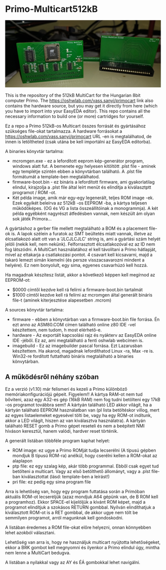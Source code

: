# Primo-Multicart512kB
![Primo 512kB MultiCart](images/carts.jpg)

This is the repository of the 512kB MultiCart for the Hungarian 8bit computer Primo. The https://oshwlab.com/vass.sanyi/primocart link also contains 
the hardware source, but you may get it directly from here (which you have to import into your EasyEDA editor).
This repo contains all the necessary information to build one (or more) cartridges for yourself.

Ez a repo a Primo 512kB-os Multicart összes forrását és gyártásához szükséges file-okat tartalmazza. A hardware forrásokat a 
https://oshwlab.com/vass.sanyi/primocart URL -en is megtalálhatod, de innen is letöltheted (csak utána be kell importálni az EasyEDA editorba).

A binaries könyvtár tartalma:
- mcromgen.exe - ez a lefordított eeprom kép-generátor program, windows alatt fut. A bemenete egy helyesen kitöltött .plst file - aminek egy templétje szintén ebben a könyvtárban található. A .plst file formátumát a template-ben megtalálhatod.
- firmware-boot.bin - ez bináris a lefordított firmware, ami gyakorlatilag elindul, kirajzolja a .plst file által leírt menüt és elindítja a kiválasztptt programot / ROM -ot.
- Két példa image, amik már egy-egy legenerált, teljes ROM image -ek. Ezek egyikét beleírva az 512kB -os EEPROM -ba, a kártya teljesen működőképes. (OG és VG a lista összeállítóinak a monogrammja). A két példa egyébként nagyrészt átfedésben vannak, nem készült ám olyan sok játék Primora...

A gyártáshoz a gerber file mellett megtalálható a BOM és a placement file-ok is. A lapok szélein a furatok az SMT beültetés miatt vannak, illetve az élcsatlakozó alatt ott van a 'JLCJLCJLC' string is, ami a gyártási szám helyét jelöli (nekik kell, nem nekünk). Felforrasztott élcsatlakozóval ez az ID nem fog látszódni.
A MultiCart használatához el kell távolítani a Primo hátlapját, mivel az eltakarja a csatlakozási pontot. 4 csavart kell kicsavarni, majd a takaró lemezt simán kiemelni (és persze visszacsavarozni mindent a helyére). Ez nem bonyolult, egy sima, egyenes csavarhúzó kell hozzá.

Ha magadnak készítesz listát, akkor a következő képpen kell megírnod az EEPROM-ot:
- $0000 címtől kezdve kell rá felírni a firmware-boot.bin tartalmát
- $1000 címtől kezdve kell rá felírni az mcromgen által generált bináris file-t (aminek kiterjesztése alapesetben .mcrom)

A sources könyvtár tartalma:
- firmware - ebben a könyvtárban van a firmware-boot.bin file forrása. Én ezt anno az ASM80.COM címen található online z80 IDE -vel készítettem, nem tudom, h most elérhető-e.
- hardware - Az exportált kapcsolási rajz és nyákterv az EasyEDA online IDE -jéből. Ez az, ami megtalálható a fenti oshwlab webcímen is.
- imagebuild - Ez az imagebuilder pascal forrása. Ezt Lazarusban készítettem. Ha akarod, magadnak lefordíthatod Linux -ra, Max -re is. Win32-re fordított futtatható bináris megtalálható a binaries könvytárban.

## A működésről néhány szóban
Ez a verzió (v1.10) már felismeri és kezeli a Primo különböző memóriakonfigurációjú gépeit. Figyelem!! A kártya RAM-ot nem tud bőviteni, azaz egy A32-es gép (16kB RAM) nem fog tudni betölteni egy 17kB -os programot továbbra sem!!
A kártyán található LED akkor világít, ha a kártyán található EEPROM használatban van (pl lista betöltéskor villog, mert az egyes listaelemeket egyesével tölti be, vagy ha egy ROM-ot indítunk, akkor a LED világít, hiszen az van kiválasztva használatra).
A kártyán található RESET gomb a Primo gépet reseteli és nem a beépített NMI híváson keresztül, hanem valódi, hardver reset történik.

A generált listában többféle program kaphat helyet:
- ROM image: ez ugye a Primo ROMját tudja lecserélni (A típusú gépben mondjuk B típusú ROM-ra) anélkül, hogy cserélni kellen a ROM-okat az alaplapon
- ptp file: ez egy szalag kép, akár több programmal. Ebből csak egyet tud betölteni a multicart. Vagy az első betölthető állományt, vagy a .plst file-ban kiválasztottat (lásd: template-ben a leírást!)
- pri file: ez pedig egy sima program file

Arra is lehetőség van, hogy egy program futtatása során a Primóban aktuális ROM-ot lecseréljük (azaz mondjuk A64 gépünk van, de B ROM kell a programhoz). Ekkor SPACE-el kijelöljük a kívánt ROM képet, majd a programot elindítjuk a szokásos RETURN gombbal. Nyilván elindíthatjuk a kiválasztott ROM-ot is a RET gombbal, de akkor ugye nem tölt be semmilyen programot, arról magunknak kell gondoskodni.

A listában éredemes a ROM file-okat előre helyezni, onnan könnyebben lehet azokból választani.

Lehetőség van arra is, hogy ne használjuk multicart nyújtotta lehetőségeket, ekkor a BRK gombot kell megnyomni és ilyenkor a Primo elindul úgy, mintha nem lenne a MultiCart bedugva.

A listában a nyilakkal vagy az AY és ÉÁ gombokkal lehet navigálni.

